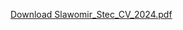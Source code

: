 
[Download Slawomir_Stec_CV_2024.pdf](https://raw.githubusercontent.com/stokilo/resume/main/Slawomir_Stec_CV_2024.pdf)
